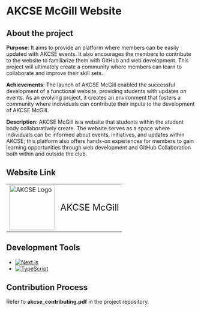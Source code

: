 # AKCSE McGill Website

## About the project
**Purpose**: It aims to provide an platform where members can be easily updated with AKCSE events. It also encourages the members to contribute to the website to familiarize them with GitHub and web development. This project will ultimately create a community where members can learn to collaborate and improve their skill sets.

**Achievements**: The launch of AKCSE McGill enabled the successful development of a functional website, providing students with updates on events. As an evolving project, it creates an environment that fosters a community where individuals can contribute their inputs to the development of AKCSE McGill.

**Description**: AKCSE McGill is a website that students within the student body collaboratively create. The website serves as a space where individuals can be informed about events, initiatives, and updates within AKCSE; this platform also offers hands-on experiences for members to gain learning opportunities through web development and GitHub Collaboration both within and outside the club.

## Website Link
<table>
  <tr>
    <td><img src="https://akcsemcgill.ca/AKCSE_McGill.png" alt="AKCSE Logo" width="120"/></td>
    <td><a href="https://akcsemcgill.ca" style="font-size:24px; text-decoration:none;">AKCSE McGill</a></td>
  </tr>
</table>

## Development Tools
- [![Next.js](https://img.shields.io/badge/Next.js-000000?style=for-the-badge&logo=nextdotjs&logoColor=white)](https://nextjs.org/)
- [![TypeScript](https://img.shields.io/badge/TypeScript-007ACC?style=for-the-badge&logo=typescript&logoColor=white)](https://www.typescriptlang.org/)

## Contribution Process
Refer to **akcse_contributing.pdf** in the project repository.
